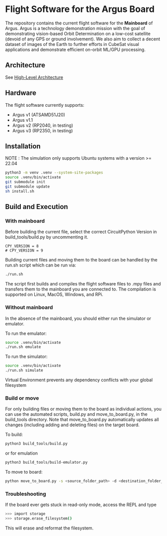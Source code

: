 # Flight Software for the Argus Board

The repository contains the current flight software for the **Mainboard** of Argus. Argus is a technology demonstration mission with the goal of demonstrating vision-based Orbit Determination on a low-cost satellite (devoid of any GPS or ground involvement). We also aim to collect a decent dataset of images of the Earth to further efforts in CubeSat visual applications and demonstrate efficient on-orbit ML/GPU processing.

## Architecture 

See [High-Level Architecture](docs/architecture.md)

## Hardware 

The flight software currently supports:
- Argus v1 (ATSAMD51J20)
- Argus v1.1
- Argus v2 (RP2040, in testing)
- Argus v3 (RP2350, in testing)

## Installation
NOTE : The simulation only supports Ubuntu systems with a version >= 22.04
```bash
python3 -m venv .venv --system-site-packages
source .venv/bin/activate
git submodule init
git submodule update
sh install.sh
```

## Build and Execution

### With mainboard

Before building the current file, select the correct CircuitPython Version in build_tools/build.py by uncommenting it.
```
CPY_VERSION = 8
# CPY_VERSION = 9
```

Building current files and moving them to the board can be handled by the run.sh script which can be run via:
```bash
./run.sh
```
The script first builds and compiles the flight software files to .mpy files and transfers them to the mainboard you are connected to. The compilation is supported on Linux, MacOS, Windows, and RPi.

### Without mainboard

In the absence of the mainboard, you should either run the simulator or emulator.

To run the emulator:
```bash
source .venv/bin/activate
./run.sh emulate
```

To run the simulator:
```bash
source .venv/bin/activate
./run.sh simulate
```

Virtual Environment prevents any dependency conflicts with your global filesystem

### Build or move 

For only building files or moving them to the board as individual actions, you can use the automated scripts, build.py and move_to_board.py, in the build_tools directory. Note that move_to_board.py automatically updates all changes (including adding and deleting files) on the target board.

To build:
```bash
python3 build_tools/build.py
```
or for emulation
```bash
python3 build_tools/build-emulator.py
```

To move to board:
```bash
python move_to_board.py -s <source_folder_path> -d <destination_folder_path>
```

### Troubleshooting 

If the board ever gets stuck in read-only mode, access the REPL and type 
```bash
>>> import storage
>>> storage.erase_filesystem()
```
This will erase and reformat the filesystem.


